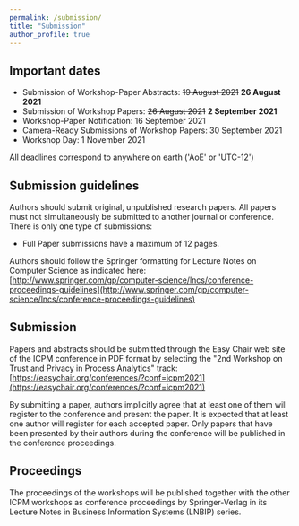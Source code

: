 ```yaml
---
permalink: /submission/
title: "Submission"
author_profile: true
---
```


## Important dates

* Submission of Workshop-Paper Abstracts: ~~19 August 2021~~ **26 August 2021**
* Submission of Workshop Papers: ~~26 August 2021~~ **2 September 2021**
* Workshop-Paper Notification: 16 September 2021
* Camera-Ready Submissions of Workshop Papers: 30 September 2021
* Workshop Day: 1 November 2021

All deadlines correspond to anywhere on earth ('AoE' or 'UTC-12')

## Submission guidelines
Authors should submit original, unpublished research papers. All papers must not simultaneously be submitted to another journal or conference. There is only one type of submissions:

* Full Paper submissions have a maximum of 12 pages.

Authors should follow the Springer formatting for Lecture Notes on Computer Science as indicated here:
[http://www.springer.com/gp/computer-science/lncs/conference-proceedings-guidelines](http://www.springer.com/gp/computer-science/lncs/conference-proceedings-guidelines)

## Submission
Papers and abstracts should be submitted through the Easy Chair web site of the ICPM conference in PDF format by selecting the "2nd Workshop on Trust and Privacy in Process Analytics" track:
[https://easychair.org/conferences/?conf=icpm2021](https://easychair.org/conferences/?conf=icpm2021)

By submitting a paper, authors implicitly agree that at least one of them will register to the conference and present the paper. It is expected that at least one author will register for each accepted paper. Only papers that have been presented by their authors during the conference will be published in the conference proceedings.

## Proceedings
The proceedings of the workshops will be published together with the other ICPM workshops as conference proceedings by Springer-Verlag in its Lecture Notes in Business Information Systems (LNBIP) series.
